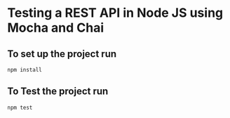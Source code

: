 # Testing a REST API in Node JS using Mocha and Chai

## To set up the project run 
```
npm install
```

## To Test the project run
```
npm test
```
